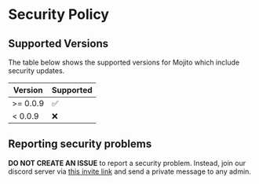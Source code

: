 # Security Policy

## Supported Versions

The table below shows the supported versions for Mojito which include security updates.

| Version   | Supported          |
| --------- | ------------------ |
| >= 0.0.9  | :white_check_mark: |
| < 0.0.9   | :x:                |

## Reporting security problems

**DO NOT CREATE AN ISSUE** to report a security problem. Instead, join our discord server via
[this invite link](https://discord.gg/PSfKAQWPa4) and send a private message to any admin.
